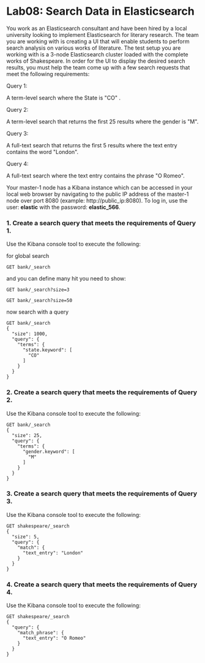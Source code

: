 # Lab08: Search Data in Elasticsearch


You work as an Elasticsearch consultant and have been hired by a local university looking to implement Elasticsearch for literary research. The team you are working with is creating a UI that will enable students to perform search analysis on various works of literature. The test setup you are working with is a 3-node Elasticsearch cluster loaded with the complete works of Shakespeare. In order for the UI to display the desired search results, you must help the team come up with a few search requests that meet the following requirements:

Query 1:

A term-level search where the State is "CO" .

Query 2:

A term-level search that returns the first 25 results where the gender is "M".

Query 3:

A full-text search that returns the first 5 results where the text entry contains the word "London".

Query 4:

A full-text search where the text entry contains the phrase "O Romeo".

Your master-1 node has a Kibana instance which can be accessed in your local web browser by navigating to the public IP address of the master-1 node over port 8080 (example: http://public_ip:8080). To log in, use the user: **elastic**  with the password: **elastic_566**.



### 1. Create a search query that meets the requirements of Query 1.

Use the Kibana console tool to execute the following:

for global search
```
GET bank/_search
```
and you can define many hit you need to show:
```
GET bank/_search?size=3

GET bank/_search?size=50
```
now search with a query

```
GET bank/_search
{
  "size": 1000, 
  "query": {
    "terms": {
      "state.keyword": [
        "CO"
      ]
    }
  }
}
```
### 2. Create a search query that meets the requirements of Query 2.

Use the Kibana console tool to execute the following:
```
GET bank/_search
{
  "size": 25, 
  "query": {
    "terms": {
      "gender.keyword": [
        "M"
      ]
    }
  }
}
```
### 3. Create a search query that meets the requirements of Query 3.

Use the Kibana console tool to execute the following:
```
GET shakespeare/_search
{
  "size": 5, 
  "query": {
    "match": {
      "text_entry": "London"
    }
  }
}
```
### 4. Create a search query that meets the requirements of Query 4.

Use the Kibana console tool to execute the following:
```
GET shakespeare/_search
{
  "query": {
    "match_phrase": {
      "text_entry": "O Romeo"
    }
  }
}
```
